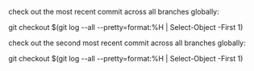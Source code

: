 check out the most recent commit across all branches globally:

git checkout $(git log --all --pretty=format:%H | Select-Object -First 1)

check out the second most recent commit across all branches globally:

git checkout $(git log --all --pretty=format:%H | Select-Object -First 1)